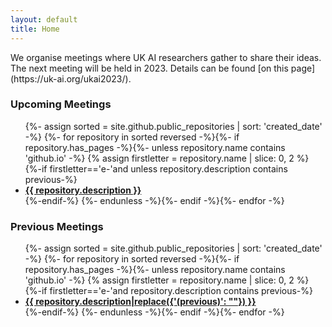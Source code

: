 ```yaml
---
layout: default
title: Home
---
```


<p>We organise meetings where UK AI researchers gather to share their ideas. The next meeting will be held in 2023. Details can be found [on this page](https://uk-ai.org/ukai2023/).</p>

<h3>Upcoming Meetings</h3>

<ul>
{%- assign sorted = site.github.public_repositories | sort: 'created_date' -%}
{%- for repository in sorted reversed -%}{%- if repository.has_pages -%}{%- unless repository.name contains 'github.io' -%}
  {% assign firstletter = repository.name | slice: 0, 2 %}
    {%-if firstletter=='e-'and unless repository.description contains previous-%}
    <li>
    <a href="{{ repository.name | prepend: site.baseurlsite }}"><b>{{ repository.description }}</b></a>
    </li>
    {%-endif-%}
  {%- endunless -%}{%- endif -%}{%- endfor -%}
</ul>

<h3>Previous Meetings</h3>

<ul>
{%- assign sorted = site.github.public_repositories | sort: 'created_date' -%}
{%- for repository in sorted reversed -%}{%- if repository.has_pages -%}{%- unless repository.name contains 'github.io' -%}
  {% assign firstletter = repository.name | slice: 0, 2 %}
    {%-if firstletter=='e-'and repository.description contains previous-%}
    <li>
    <a href="{{ repository.name | prepend: site.baseurlsite }}"><b>{{ repository.description|replace({'(previous)': ""}) }}</b></a>
    </li>
    {%-endif-%}
  {%- endunless -%}{%- endif -%}{%- endfor -%}
</ul>
